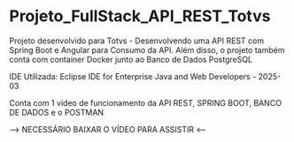 # Projeto_FullStack_API_REST_Totvs
Projeto desenvolvido para Totvs - Desenvolvendo uma API REST com Spring Boot e Angular para Consumo da API. Além disso, o projeto também conta com container Docker junto ao Banco de Dados PostgreSQL

IDE Utilizada: Eclipse IDE for Enterprise Java and Web Developers - 2025-03

Conta com 1 vídeo de funcionamento da API REST, SPRING BOOT, BANCO DE DADOS e o POSTMAN


--> NECESSÁRIO BAIXAR O VÍDEO PARA ASSISTIR <--
